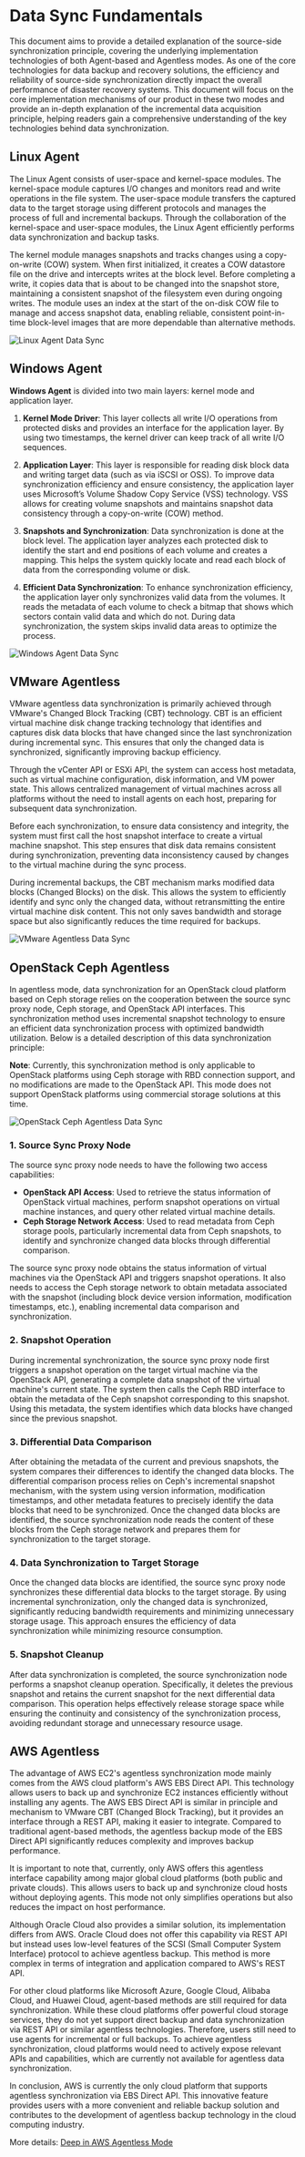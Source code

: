 # Data Sync Fundamentals

This document aims to provide a detailed explanation of the source-side synchronization principle, covering the underlying implementation technologies of both Agent-based and Agentless modes. As one of the core technologies for data backup and recovery solutions, the efficiency and reliability of source-side synchronization directly impact the overall performance of disaster recovery systems. This document will focus on the core implementation mechanisms of our product in these two modes and provide an in-depth explanation of the incremental data acquisition principle, helping readers gain a comprehensive understanding of the key technologies behind data synchronization.

## Linux Agent

The Linux Agent consists of user-space and kernel-space modules. The kernel-space module captures I/O changes and monitors read and write operations in the file system. The user-space module transfers the captured data to the target storage using different protocols and manages the process of full and incremental backups. Through the collaboration of the kernel-space and user-space modules, the Linux Agent efficiently performs data synchronization and backup tasks.

The kernel module manages snapshots and tracks changes using a copy-on-write (COW) system. When first initialized, it creates a COW datastore file on the drive and intercepts writes at the block level. Before completing a write, it copies data that is about to be changed into the snapshot store, maintaining a consistent snapshot of the filesystem even during ongoing writes. The module uses an index at the start of the on-disk COW file to manage and access snapshot data, enabling reliable, consistent point-in-time block-level images that are more dependable than alternative methods.

![Linux Agent Data Sync](./images/data-sync-fundamentals-1-linux-agent.png)

## Windows Agent

**Windows Agent** is divided into two main layers: kernel mode and application layer.

1. **Kernel Mode Driver**: This layer collects all write I/O operations from protected disks and provides an interface for the application layer. By using two timestamps, the kernel driver can keep track of all write I/O sequences.
    
2. **Application Layer**: This layer is responsible for reading disk block data and writing target data (such as via iSCSI or OSS). To improve data synchronization efficiency and ensure consistency, the application layer uses Microsoft’s Volume Shadow Copy Service (VSS) technology. VSS allows for creating volume snapshots and maintains snapshot data consistency through a copy-on-write (COW) method.
    
3. **Snapshots and Synchronization**: Data synchronization is done at the block level. The application layer analyzes each protected disk to identify the start and end positions of each volume and creates a mapping. This helps the system quickly locate and read each block of data from the corresponding volume or disk.
    
4. **Efficient Data Synchronization**: To enhance synchronization efficiency, the application layer only synchronizes valid data from the volumes. It reads the metadata of each volume to check a bitmap that shows which sectors contain valid data and which do not. During data synchronization, the system skips invalid data areas to optimize the process.

![Windows Agent Data Sync](./images/data-sync-fundamentals-2-windows-agent.png)

## VMware Agentless

VMware agentless data synchronization is primarily achieved through VMware's Changed Block Tracking (CBT) technology. CBT is an efficient virtual machine disk change tracking technology that identifies and captures disk data blocks that have changed since the last synchronization during incremental sync. This ensures that only the changed data is synchronized, significantly improving backup efficiency.

Through the vCenter API or ESXi API, the system can access host metadata, such as virtual machine configuration, disk information, and VM power state. This allows centralized management of virtual machines across all platforms without the need to install agents on each host, preparing for subsequent data synchronization.

Before each synchronization, to ensure data consistency and integrity, the system must first call the host snapshot interface to create a virtual machine snapshot. This step ensures that disk data remains consistent during synchronization, preventing data inconsistency caused by changes to the virtual machine during the sync process.

During incremental backups, the CBT mechanism marks modified data blocks (Changed Blocks) on the disk. This allows the system to efficiently identify and sync only the changed data, without retransmitting the entire virtual machine disk content. This not only saves bandwidth and storage space but also significantly reduces the time required for backups.

![VMware Agentless Data Sync](./images/data-sync-fundamentals-3-vmware.png)


## OpenStack Ceph Agentless

In agentless mode, data synchronization for an OpenStack cloud platform based on Ceph storage relies on the cooperation between the source sync proxy node, Ceph storage, and OpenStack API interfaces. This synchronization method uses incremental snapshot technology to ensure an efficient data synchronization process with optimized bandwidth utilization. Below is a detailed description of this data synchronization principle:

**Note**: Currently, this synchronization method is only applicable to OpenStack platforms using Ceph storage with RBD connection support, and no modifications are made to the OpenStack API. This mode does not support OpenStack platforms using commercial storage solutions at this time.

![OpenStack Ceph Agentless Data Sync](./images/data-sync-fundamentals-4-openstack-ceph.png)

### 1. Source Sync Proxy Node

The source sync proxy node needs to have the following two access capabilities:

- **OpenStack API Access**: Used to retrieve the status information of OpenStack virtual machines, perform snapshot operations on virtual machine instances, and query other related virtual machine details.
- **Ceph Storage Network Access**: Used to read metadata from Ceph storage pools, particularly incremental data from Ceph snapshots, to identify and synchronize changed data blocks through differential comparison.

The source sync proxy node obtains the status information of virtual machines via the OpenStack API and triggers snapshot operations. It also needs to access the Ceph storage network to obtain metadata associated with the snapshot (including block device version information, modification timestamps, etc.), enabling incremental data comparison and synchronization.

### 2. Snapshot Operation

During incremental synchronization, the source sync proxy node first triggers a snapshot operation on the target virtual machine via the OpenStack API, generating a complete data snapshot of the virtual machine's current state. The system then calls the Ceph RBD interface to obtain the metadata of the Ceph snapshot corresponding to this snapshot. Using this metadata, the system identifies which data blocks have changed since the previous snapshot.

### 3. Differential Data Comparison

After obtaining the metadata of the current and previous snapshots, the system compares their differences to identify the changed data blocks. The differential comparison process relies on Ceph's incremental snapshot mechanism, with the system using version information, modification timestamps, and other metadata features to precisely identify the data blocks that need to be synchronized. Once the changed data blocks are identified, the source synchronization node reads the content of these blocks from the Ceph storage network and prepares them for synchronization to the target storage.

### 4. Data Synchronization to Target Storage

Once the changed data blocks are identified, the source sync proxy node synchronizes these differential data blocks to the target storage. By using incremental synchronization, only the changed data is synchronized, significantly reducing bandwidth requirements and minimizing unnecessary storage usage. This approach ensures the efficiency of data synchronization while minimizing resource consumption.

### 5. Snapshot Cleanup

After data synchronization is completed, the source synchronization node performs a snapshot cleanup operation. Specifically, it deletes the previous snapshot and retains the current snapshot for the next differential data comparison. This operation helps effectively release storage space while ensuring the continuity and consistency of the synchronization process, avoiding redundant storage and unnecessary resource usage.

## AWS Agentless

The advantage of AWS EC2's agentless synchronization mode mainly comes from the AWS cloud platform's AWS EBS Direct API. This technology allows users to back up and synchronize EC2 instances efficiently without installing any agents. The AWS EBS Direct API is similar in principle and mechanism to VMware CBT (Changed Block Tracking), but it provides an interface through a REST API, making it easier to integrate. Compared to traditional agent-based methods, the agentless backup mode of the EBS Direct API significantly reduces complexity and improves backup performance.

It is important to note that, currently, only AWS offers this agentless interface capability among major global cloud platforms (both public and private clouds). This allows users to back up and synchronize cloud hosts without deploying agents. This mode not only simplifies operations but also reduces the impact on host performance.

Although Oracle Cloud also provides a similar solution, its implementation differs from AWS. Oracle Cloud does not offer this capability via REST API but instead uses low-level features of the SCSI (Small Computer System Interface) protocol to achieve agentless backup. This method is more complex in terms of integration and application compared to AWS's REST API.

For other cloud platforms like Microsoft Azure, Google Cloud, Alibaba Cloud, and Huawei Cloud, agent-based methods are still required for data synchronization. While these cloud platforms offer powerful cloud storage services, they do not yet support direct backup and data synchronization via REST API or similar agentless technologies. Therefore, users still need to use agents for incremental or full backups. To achieve agentless synchronization, cloud platforms would need to actively expose relevant APIs and capabilities, which are currently not available for agentless data synchronization.

In conclusion, AWS is currently the only cloud platform that supports agentless synchronization via EBS Direct API. This innovative feature provides users with a more convenient and reliable backup solution and contributes to the development of agentless backup technology in the cloud computing industry.

More details: [Deep in AWS Agentless Mode](../../userguide/presales/aws-agentless-mode-cost-calculator.md)